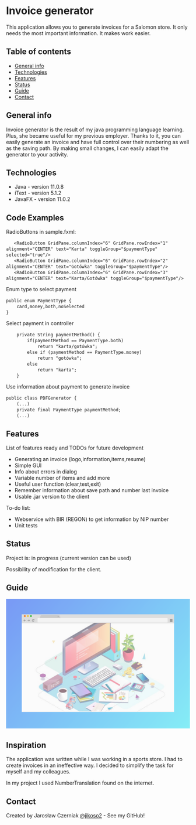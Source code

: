 # Invoice generator
> 
This application allows you to generate invoices for a Salomon store. It only needs the most important information. It makes work easier.

## Table of contents
* [General info](#general-info)
* [Technologies](#technologies)
* [Features](#features)
* [Status](#status)
* [Guide](#guide)
* [Contact](#contact)

## General info

Invoice generator is the result of my java programming language learning. 
Plus, she became useful for my previous employer. 
Thanks to it, you can easily generate an invoice and have full control over their numbering as well as the saving path. 
By making small changes, I can easily adapt the generator to your activity.

## Technologies
* Java - version 11.0.8
* iText - version 5.1.2
* JavaFX - version 11.0.2


## Code Examples
RadioButtons in sample.fxml:
```
   <RadioButton GridPane.columnIndex="6" GridPane.rowIndex="1" alignment="CENTER" text="Karta" toggleGroup="$paymentType" selected="true"/>
   <RadioButton GridPane.columnIndex="6" GridPane.rowIndex="2" alignment="CENTER" text="Gotówka" toggleGroup="$paymentType"/>
   <RadioButton GridPane.columnIndex="6" GridPane.rowIndex="3" alignment="CENTER" text="Karta/Gotówka" toggleGroup="$paymentType"/>
```
Enum type to select payment
```
public enum PaymentType {
    card,money,both,noSelected
}
```
Select payment in controller
```
    private String paymentMethod() {
        if(paymentMethod == PaymentType.both)
            return "karta/gotówka";
        else if (paymentMethod == PaymentType.money)
            return "gotówka";
        else
            return "karta";
    }
```
Use information about payment to generate invoice
```
public class PDFGenerator {
    (...)
    private final PaymentType paymentMethod;
    (...)
```
## Features
List of features ready and TODOs for future development
* Generating an invoice (logo,information,items,resume)
* Simple GUI
* Info about errors in dialog
* Variable number of items and add more
* Useful user function (clear,test,exit)
* Remember information about save path and number last invoice
* Usable .jar version to the client

To-do list:
* Webservice with BIR (REGON) to get information by NIP number
* Unit tests

## Status
Project is: in progress (current version can be used)

Possibility of modification for the client.

## Guide
![Example screenshot](./img_README/screenshot.png)

## Inspiration

The application was written while I was working in a sports store. I had to create invoices in an ineffective way.
I decided to simplify the task for myself and my colleagues.

In my project I used NumberTranslation found on the internet.

## Contact
Created by Jarosław Czerniak [@jikoso2](https://github.com/jikoso2) - See my GitHub!
